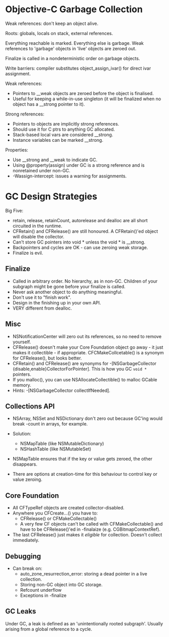 Objective-C Garbage Collection
==============================

Weak references: don't keep an object alive.

Roots: globals, locals on stack, external references.

Everything reachable is marked. Everything else is garbage. Weak references to 'garbage' objects in 'live' objects are zeroed out.

Finalize is called in a nondeterministic order on garbage objects.

Write barriers: compiler substitutes object_assign_ivar() for direct ivar assignment.

Weak references:

* Pointers to __weak objects are zeroed before the object is finalised.
* Useful for keeping a while-in-use singleton (it will be finalized when no object has a __strong pointer to it).

	
Strong references:

* Pointers to objects are implicitly strong references.
* Should use it for C ptrs to anything GC allocated.
* Stack-based local vars are considered __strong.
* Instance variables can be marked __strong.

Properties:

* Use __strong and __weak to indicate GC.
* Using @property(assign) under GC is a strong reference and is nonretained under non-GC.
* -Wassign-intercept: issues a warning for assignments.

GC Design Strategies
====================

Big Five:

* retain, release, retainCount, autorelease and dealloc are all short circuited in the runtime.
* CFRetain() and CFRelease() are still honoured.  A CFRetain()'ed object will disable the collector.
* Can't store GC pointers into void * unless the void * is __strong.
* Backpointers and cycles are OK - can use zeroing weak storage.
* Finalize is evil.

Finalize
--------

* Called in arbitrary order. No hierarchy, as in non-GC. Children of your subgraph might be gone before your finalize is called.
* Never ask another object to do anything meaningful.
* Don't use it to "finish work".
* Design in the finishing up in your own API.
* VERY different from dealloc.

Misc
----

* NSNotificationCenter will zero out its references, so no need to remove yourself.
* CFRelease() doesn't make your Core Foundation object go away - it just makes it collectible - if appropriate.  CFCMakeCollcetable() is a synonym for CFRelease(), but looks better.
* CFRetain() and CFRelease() are synonyms for -[NSGarbageCollector {disable,enable}CollectorForPointer]. This is how you GC `void *` pointers.
* If you malloc(), you can use NSAllocateCollectible() to malloc GCable memory.
* Hints: -[NSGarbageCollector collectIfNeeded].

Collections API
---------------

* NSArray, NSSet and NSDictionary don't zero out because GC'ing would break -count in arrays, for example.
* Solution:
	* NSMapTable (like NSMutableDictionary)
	* NSHashTable (like NSMutableSet)
	
* NSMapTable ensures that if the key or value gets zeroed, the other disappears.
* There are options at creation-time for this behaviour to control key or value zeroing.

Core Foundation
---------------

* All CFTypeRef objects are created collector-disabled.
* Anywhere you CFCreate...() you have to:
	* CFRelease() or CFMakeCollectable()
	* A very few CF objects can't be called with CFMakeCollectable() and have to be CFRelease()'ed in -finalaize (e.g. CGBitmapContextRef).
* The last CFRelease() just makes it _eligible_ for collection. Doesn't collect immediately.
	
Debugging
---------

* Can break on:
	* auto_zone_resurrection_error: storing a dead pointer in a live collection.
	* Storing non-GC object into GC storage.
	* Refcount underflow
	* Exceptions in -finalize

GC Leaks
--------

Under GC, a leak is defined as an 'unintentionally rooted subgraph'. Usually arising from a global reference to a cycle.